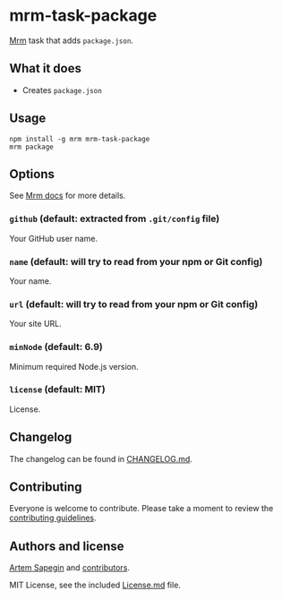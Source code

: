<!-- package.json -->

# mrm-task-package

[Mrm](https://github.com/sapegin/mrm) task that adds `package.json`.

## What it does

- Creates `package.json`

## Usage

```
npm install -g mrm mrm-task-package
mrm package
```

## Options

See [Mrm docs](../../docs/Getting_started.md) for more details.

### `github` (default: extracted from `.git/config` file)

Your GitHub user name.

### `name` (default: will try to read from your npm or Git config)

Your name.

### `url` (default: will try to read from your npm or Git config)

Your site URL.

### `minNode` (default: 6.9)

Minimum required Node.js version.

### `license` (default: MIT)

License.

## Changelog

The changelog can be found in [CHANGELOG.md](CHANGELOG.md).

## Contributing

Everyone is welcome to contribute. Please take a moment to review the [contributing guidelines](../../Contributing.md).

## Authors and license

[Artem Sapegin](https://sapegin.me) and [contributors](https://github.com/sapegin/mrm/graphs/contributors).

MIT License, see the included [License.md](License.md) file.
